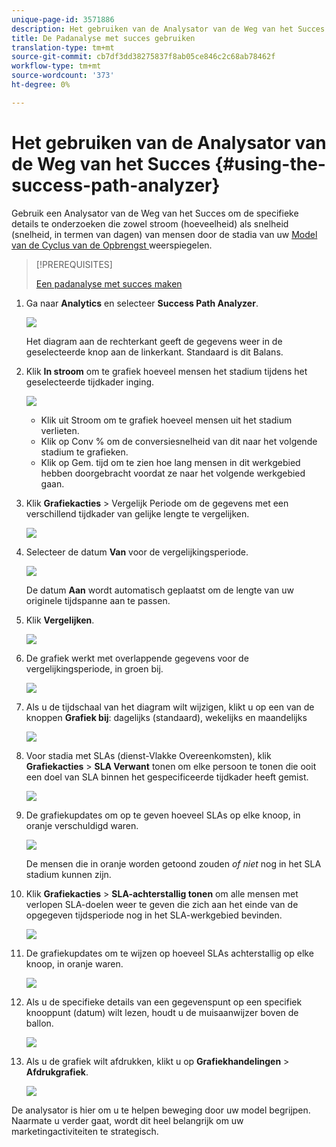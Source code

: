 ```yaml
---
unique-page-id: 3571886
description: Het gebruiken van de Analysator van de Weg van het Succes - Marketo Dos - de Documentatie van het Product
title: De Padanalyse met succes gebruiken
translation-type: tm+mt
source-git-commit: cb7df3dd38275837f8ab05ce846c2c68ab78462f
workflow-type: tm+mt
source-wordcount: '373'
ht-degree: 0%

---
```



# Het gebruiken van de Analysator van de Weg van het Succes {#using-the-success-path-analyzer}

Gebruik een Analysator van de Weg van het Succes om de specifieke details te onderzoeken die zowel stroom (hoeveelheid) als snelheid (snelheid, in termen van dagen) van mensen door de stadia van uw [Model van de Cyclus van de Opbrengst ](/help/marketo/product-docs/reporting/revenue-cycle-analytics/revenue-cycle-models/understanding-revenue-models.md) weerspiegelen.

>[!PREREQUISITES]
>
>[Een padanalyse met succes maken](/help/marketo/product-docs/reporting/revenue-cycle-analytics/revenue-cycle-models/create-a-success-path-analyzer.md)

1. Ga naar **Analytics** en selecteer **Success Path Analyzer**.

   ![](assets/image2015-6-12-17-3a23-3a53.png)

   Het diagram aan de rechterkant geeft de gegevens weer in de geselecteerde knop aan de linkerkant. Standaard is dit Balans.

1. Klik **In stroom** om te grafiek hoeveel mensen het stadium tijdens het geselecteerde tijdkader inging.

   ![](assets/image2015-6-12-17-3a30-3a52.png)

   * Klik uit Stroom om te grafiek hoeveel mensen uit het stadium verlieten.
   * Klik op Conv % om de conversiesnelheid van dit naar het volgende stadium te grafieken.
   * Klik op Gem. tijd om te zien hoe lang mensen in dit werkgebied hebben doorgebracht voordat ze naar het volgende werkgebied gaan.

1. Klik **Grafiekacties** > Vergelijk Periode om de gegevens met een verschillend tijdkader van gelijke lengte te vergelijken.

   ![](assets/image2015-6-12-17-3a39-3a15.png)

1. Selecteer de datum **Van** voor de vergelijkingsperiode.

   ![](assets/image2015-6-12-17-3a43-3a49.png)

   De datum **Aan** wordt automatisch geplaatst om de lengte van uw originele tijdspanne aan te passen.

1. Klik **Vergelijken**.

   ![](assets/image2015-6-12-17-3a44-3a8.png)

1. De grafiek werkt met overlappende gegevens voor de vergelijkingsperiode, in groen bij.

   ![](assets/image2015-6-12-17-3a46-3a16.png)

1. Als u de tijdschaal van het diagram wilt wijzigen, klikt u op een van de knoppen **Grafiek bij**: dagelijks (standaard), wekelijks en maandelijks

   ![](assets/image2015-6-12-17-3a46-3a55.png)

1. Voor stadia met SLAs (dienst-Vlakke Overeenkomsten), klik **Grafiekacties** > **SLA Verwant** tonen om elke persoon te tonen die ooit een doel van SLA binnen het gespecificeerde tijdkader heeft gemist.

   ![](assets/image2015-6-12-17-3a49-3a23.png)

1. De grafiekupdates om op te geven hoeveel SLAs op elke knoop, in oranje verschuldigd waren.

   ![](assets/image2015-6-12-17-3a50-3a16.png)

   De mensen die in oranje worden getoond zouden *of niet* nog in het SLA stadium kunnen zijn.

1. Klik **Grafiekacties** > **SLA-achterstallig tonen** om alle mensen met verlopen SLA-doelen weer te geven die zich aan het einde van de opgegeven tijdsperiode nog in het SLA-werkgebied bevinden.

   ![](assets/image2015-6-12-17-3a51-3a39.png)

1. De grafiekupdates om te wijzen op hoeveel SLAs achterstallig op elke knoop, in oranje waren.

   ![](assets/image2015-6-12-17-3a52-3a17.png)

1. Als u de specifieke details van een gegevenspunt op een specifiek knooppunt (datum) wilt lezen, houdt u de muisaanwijzer boven de ballon.

   ![](assets/image2015-6-12-17-3a52-3a49.png)

1. Als u de grafiek wilt afdrukken, klikt u op **Grafiekhandelingen** > **Afdrukgrafiek**.

   ![](assets/image2015-6-12-17-3a53-3a34.png)

De analysator is hier om u te helpen beweging door uw model begrijpen. Naarmate u verder gaat, wordt dit heel belangrijk om uw marketingactiviteiten te strategisch.
